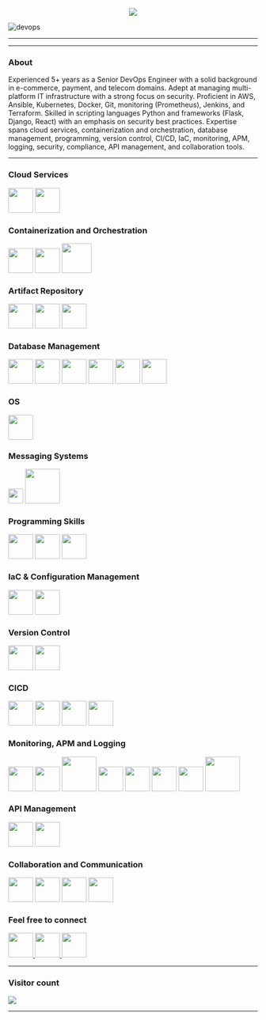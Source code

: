 <p align="center">

<a href="https://github.com/DenverCoder1/readme-typing-svg">
  <img src="https://readme-typing-svg.demolab.com/?lines=Hi there, I'm Vivek Raj! 👋;&font=Fira%20Code&center=true&width=440&height=45&color=007bff&vCenter=true&pause=1000&size=22" />
</a>


![devops](https://en.wikipedia.org/wiki/DevOps_toolchain#/media/File:Devops-toolchain.svg)

  
</p>
<hr>

<hr>



<h3 > About </h3>
Experienced 5+ years as a Senior DevOps Engineer with a solid background in e-commerce, payment, and telecom domains. Adept at managing multi-platform IT infrastructure with a strong focus on security. Proficient in AWS, Ansible, Kubernetes, Docker, Git, monitoring (Prometheus), Jenkins, and Terraform. Skilled in scripting languages Python and frameworks (Flask, Django, React) with an emphasis on security best practices. Expertise spans cloud services, containerization and orchestration, database management, programming, version control, CI/CD, IaC, monitoring, APM, logging, security, compliance, API management, and collaboration tools.

<hr>

<h3>Cloud Services</h3>
<img width="50px" src="https://img.icons8.com/color/512/amazon-web-services.png"/> <!-- AWS -->
<img width="50px" src="https://img.icons8.com/color/512/google-cloud.png"/> <!-- GCP -->

<h3>Containerization and Orchestration</h3>
<img width="50px" src="https://img.icons8.com/color/512/docker.png"/> <!-- Docker -->
<img width="50px" src="https://img.icons8.com/color/512/kubernetes.png"/> <!-- Kubernetes -->
<img width="60px" src="https://d2908q01vomqb2.cloudfront.net/da4b9237bacccdf19c0760cab7aec4a8359010b0/2020/04/08/Screen-Shot-2020-04-08-at-10.19.52-AM.png"/> 

<h3>Artifact Repository</h3>
<img width="50px" src="https://img.icons8.com/color/512/docker.png"/> <!-- Docker Hub -->
<img width="50px" src="https://img.icons8.com/color/512/amazon-web-services.png"/> <!-- AWS Elastic Container Registry (ECR) -->
<img width="50px" src="https://img.icons8.com/color/512/google-cloud.png"/> <!-- Google Container Registry (GCR) -->

<h3>Database Management</h3>
<img width="50px" src="https://img.icons8.com/color/512/mysql.png"/> <!-- MySQL -->
<img width="50px" src="https://img.icons8.com/color/512/mongodb.png"/> <!-- MongoDB -->
<img width="50px" src="https://img.icons8.com/color/512/postgreesql.png"/> <!-- PostgreSQL -->
<img width="50px" src="https://img.icons8.com/color/512/redis.png"/> <!-- Redis -->
<img width="50px" src="https://img.icons8.com/color/512/amazon-web-services.png"/> <!-- Amazon RDS -->
<img width="50px" src="https://img.icons8.com/color/512/google-cloud.png"/> <!-- Google Cloud SQL -->

<h3>OS</h3>
<img width="50px" src="https://img.icons8.com/color/512/linux.png"/> <!-- Linux - Centos, Ubuntu, Debian -->

<h3>Messaging Systems</h3>
<img width="30px" src="https://upload.wikimedia.org/wikipedia/commons/0/05/Apache_kafka.svg"/> <!-- Kafka -->
<img width="70px" src="https://www.rabbitmq.com/img/logo-rabbitmq.svg"/> <!-- RabbitMQ -->

<h3>Programming Skills</h3>
<img width="50px" src="https://img.icons8.com/color/512/python.png"/> <!-- Python (Flask, Django) -->
<img width="50px" src="https://upload.wikimedia.org/wikipedia/commons/a/a7/React-icon.svg"/> <!-- JavaScript (React) -->
<img width="50px" src="https://img.icons8.com/color/512/html-5.png"/> <!-- HTML -->

<h3>IaC & Configuration Management</h3>
<img width="50px" src="https://img.icons8.com/color/512/terraform.png"/> <!-- Terraform -->
<img width="50px" src="https://img.icons8.com/color/512/ansible.png"/> <!-- Ansible -->

<h3>Version Control</h3>
<img width="50px" src="https://img.icons8.com/color/512/gitlab.png"/> <!-- Version Control - GitLab -->
<img width="50px" src="https://img.icons8.com/color/512/bitbucket.png"/> <!-- Version Control - Bitbucket -->

<h3> CICD</h3>
<img width="50px" src="https://argo-cd.readthedocs.io/en/stable/assets/logo.png"/> <!-- CICD - Argocd -->
<img width="50px" src="https://img.icons8.com/color/512/jenkins.png"/> <!-- CICD - Jenkins -->
<img width="50px" src="https://img.icons8.com/color/512/gitlab.png"/> <!-- CICD - GitLab CI/CD -->
<img width="50px" src="https://avatars.githubusercontent.com/u/52158677?s=200&v=4"/> <!-- CICD - Fluxcd -->

<h3>Monitoring, APM and Logging</h3>
<img width="50px" src="https://upload.wikimedia.org/wikipedia/commons/3/38/Prometheus_software_logo.svg"/> <!-- Monitoring - Prometheus -->
<img width="50px" src="https://img.icons8.com/color/512/grafana.png"/> <!-- Monitoring - Grafana -->
<img width="70px" src="https://webplutora.wpenginepowered.com/wp-content/uploads/2018/11/pinpoint.jpg"/> <!-- APM - Pinpoint -->
<img width="50px" src="https://www.npmjs.com/npm-avatar/eyJhbGciOiJIUzI1NiIsInR5cCI6IkpXVCJ9.eyJhdmF0YXJVUkwiOiJodHRwczovL3MuZ3JhdmF0YXIuY29tL2F2YXRhci9mYWE4MjI2NmRmMmYwZTc1OTgzNzkxZDFiODAwZDdhMz9zaXplPTQ5NiZkZWZhdWx0PXJldHJvIn0.x8bEPwVj7AjJWLi9x95yadGNRRyiA-9Yp199ESL5VXA"/> <!-- APM - Dynatrace -->
<img width="50px" src="https://img.icons8.com/color/512/elasticsearch.png"/> <!-- Logging - Elasticsearch -->
<img width="50px" src="https://img.icons8.com/color/512/logstash.png"/> <!-- Logging - Logstash -->
<img width="50px" src="https://img.icons8.com/color/512/kibana.png"/> <!-- Logging - Kibana -->
<img width="70px" src="https://grafana.com/docs/loki/latest/logo_and_name.png"/> <!-- Logging - Loki -->

<h3>API Management</h3>
<img width="50px" src="https://img.icons8.com/color/512/amazon-web-services.png"/> <!-- AWS API Gateway -->
<img width="50px" src="https://img.icons8.com/color/512/api.png"/> <!-- Kong -->

<h3>Collaboration and Communication</h3>
<img width="50px" src="https://img.icons8.com/color/512/slack.png"/> <!-- Slack -->
<img width="50px" src="https://img.icons8.com/color/512/microsoft-teams.png"/> <!-- Microsoft Teams -->
<img width="50px" src="https://img.icons8.com/color/512/atlassian-confluence.png"/> <!-- Atlassian Confluence -->
<img width="50px" src="https://img.icons8.com/color/512/jira.png"/> <!-- JIRA -->

<h3> Feel free to connect </h3>

<p align="left">
  
  <a href="mailto:7.vivke.raj@gmail.com">
  <img width="50px"  src="https://img.icons8.com/doodle/512/gmail.png"/>
  </a>
  
  <a href="https://linkedin.com/in/vivek-raj0">
  <img width="50px"  src="https://img.icons8.com/color/512/linkedin.png"/>
  </a>
  
  <a href="https://web.telegram.org/k/#@vivek_raj3">
  <img width="50px"  src="https://img.icons8.com/color/512/telegram-app.png"/>
  </a>

</p>
<hr>


<p align="left"> 
 <h3> Visitor count </h3>
  <img src="https://profile-counter.glitch.me/vivek-raj1/count.svg" />
</p>
<hr>






